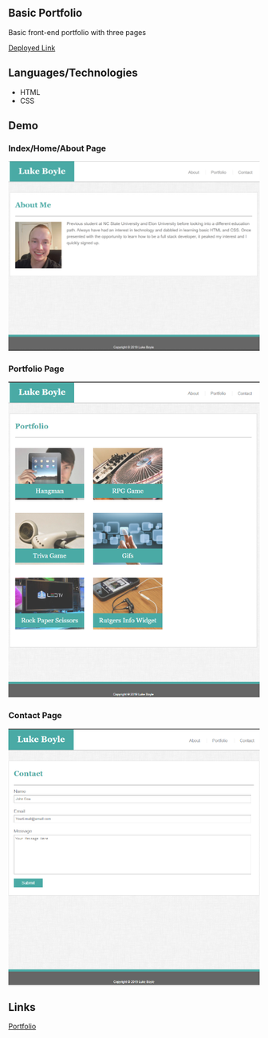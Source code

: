 ## Basic Portfolio
Basic front-end portfolio with three pages

[Deployed Link](https://lmboyle.github.io/basicPortfolio/)

## Languages/Technologies 
* HTML
* CSS

## Demo
### Index/Home/About Page
![Demo Index Img](assets/images/demoSSIndex.png)

### Portfolio Page
![Demo Portfolio Img](assets/images/demoSSPort.png)

### Contact Page
![Demo Contact Img](assets/images/demoSSContact.png)


## Links
[Portfolio](https://lmboyle.github.io/)
